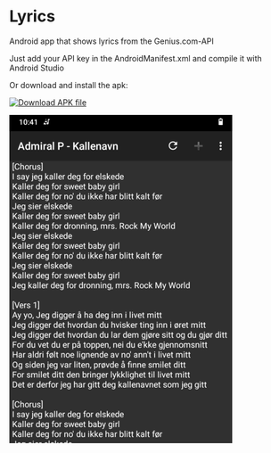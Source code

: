 # Lyrics
Android app that shows lyrics from the Genius.com-API

Just add your API key in the AndroidManifest.xml and compile it with Android Studio

Or download and install the apk:

[![Download APK file](https://img.shields.io/github/release/cvzi/Lyrics.svg?label=Download%20.apk&logo=android)](https://github.com/cvzi/Lyrics/releases/latest)

![Screenshot](screenshot.png)
